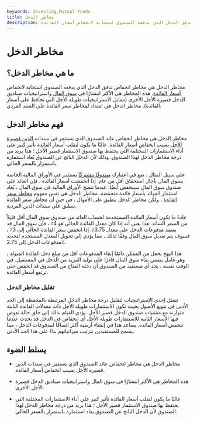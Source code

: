 ```yaml
---
keywords: Investing,Mutual Funds
title: مخاطر الدخل
description: مخاطر الدخل هي مخاطر انخفاض تدفق الدخل الذي يدفعه الصندوق استجابة لانخفاض أسعار الفائدة.
---
```


# مخاطر الدخل
## ما هي مخاطر الدخل؟

مخاطر الدخل هي مخاطر انخفاض تدفق الدخل الذي يدفعه الصندوق استجابة لانخفاض [أسعار الفائدة](/interestrate). هذه المخاطر هي الأكثر انتشارًا في [سوق المال](/moneymarket) واستراتيجيات صناديق الدخل قصيرة الأجل الأخرى (مقابل الاستراتيجيات طويلة الأجل التي تحافظ على أسعار الفائدة). مخاطر الدخل هي امتداد لمخاطر سعر الفائدة على السند الفردي.

## فهم مخاطر الدخل

مخاطر الدخل هي مخاطر انخفاض عائد الصندوق الذي يستثمر في سندات [الدين قصيرة الأجل](/shorttermdebt) بسبب انخفاض أسعار الفائدة. غالبًا ما يكون لتقلب أسعار الفائدة تأثير كبير على أداء الاستثمارات المختلفة التي يحتفظ بها صندوق الاستثمار قصير الأجل ؛ هذا يزيد من درجة مخاطر الدخل لهذا الصندوق. وذلك لأن الدخل الناتج عن الصندوق يُعاد استثماره باستمرار بالسعر الحالي.

على سبيل المثال ، ضع في اعتبارك [صندوقًا مشتركًا](/mutualfund) يستثمر في الأوراق المالية الخاصة بسوق المال بآجال استحقاق أقل من عام. إذا انخفضت أسعار الفائدة ، فإن العائد على صندوق سوق المال سينخفض أيضًا: عندما تنضج الأوراق المالية في سوق المال ، يُعاد استثمار العوائد بأسعار فائدة منخفضة. مخاطر الدخل هي نفس مفهوم [مخاطر سعر الفائدة](/interestraterisk) ، ولكن مخاطر الدخل تنطبق على الأموال ، في حين أن مخاطر سعر الفائدة تنطبق على سندات الدين الفردية.

عادةً ما تكون أسعار الفائدة المستخدمة لحساب العائد من صندوق سوق المال أقل قليلاً من السعر السائد. هذا يعني أنه إذا كان معدل الفائدة الحالي هو 4٪ ، فإن سوق المال قد يعتمد مدفوعات الدخل على معدل 3.75٪. إذا انخفض سعر الفائدة الحالي إلى 3٪ ، فسوف يتم تعديل سوق المال وفقًا لذلك ، مما يؤدي إلى تحويل المعدل المستخدم لتحديد مدفوعات الدخل إلى 2.75٪.

هذا النهج يجعل من الممكن دائمًا إبقاء المدفوعات أقل من مبلغ دخل الفائدة المتولد ، وهو عامل يضمن بقاء سوق المال قادرًا على توليد المزيد من الدخل في المستقبل. في الوقت نفسه ، يجد أي مستفيد من الصندوق أن دخله المتاح من الصندوق قد انخفض حتى ترتفع أسعار الفائدة.

### تقليل مخاطر الدخل

تتمثل إحدى الإستراتيجيات لتقليل درجة مخاطر الدخل المرتبطة بالمحفظة إلى الحد الأدنى في تنويع الأصول بحيث تكون الاستثمارات طويلة الأجل ذات معدلات الفائدة الثابتة متوازنة مع مقتنيات صندوق الدخل قصير الأجل. يؤدي القيام بذلك إلى خلق حالة تعوض فيها الأسعار الثابتة للاستثمارات طويلة الأجل أي انخفاض في الدخل قد يحدث عندما تنخفض أسعار الفائدة. يساعد هذا في إنشاء أرضية أكثر اتساقًا لمدفوعات الدخل ، مما يسمح للمستفيدين بترتيب ميزانياتهم بناءً على هذا الحد الأدنى.

## يسلط الضوء

- مخاطر الدخل هي مخاطر انخفاض عائد الصندوق الذي يستثمر في سندات الدين قصيرة الأجل بسبب انخفاض أسعار الفائدة.

- هذه المخاطر هي الأكثر انتشارًا في سوق المال واستراتيجيات صناديق الدخل قصيرة الأجل الأخرى.

- غالبًا ما يكون لتقلب أسعار الفائدة تأثير كبير على أداء الاستثمارات المختلفة التي يحتفظ بها صندوق الاستثمار قصير الأجل ؛ هذا يزيد من درجة مخاطر الدخل لهذا الصندوق لأن الدخل الناتج عن الصندوق يعاد استثماره باستمرار بالسعر الحالي.

